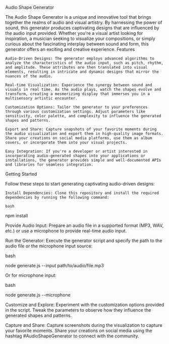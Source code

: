 Audio Shape Generator

The Audio Shape Generator is a unique and innovative tool that brings together the realms of audio and visual artistry. By harnessing the power of sound, this generator produces captivating designs that are influenced by the audio input provided. Whether you're a visual artist looking for inspiration, a musician seeking to visualize your compositions, or simply curious about the fascinating interplay between sound and form, this generator offers an exciting and creative experience.
Features

    Audio-Driven Designs: The generator employs advanced algorithms to analyze the characteristics of the audio input, such as pitch, rhythm, and amplitude. These attributes are then translated into visual elements, resulting in intricate and dynamic designs that mirror the nuances of the audio.

    Real-time Visualization: Experience the synergy between sound and visuals in real time. As the audio plays, watch the shapes evolve and transform, creating a mesmerizing display that immerses you in a multisensory artistic encounter.

    Customization Options: Tailor the generator to your preferences through various customization settings. Adjust parameters like sensitivity, color palette, and complexity to influence the generated shapes and patterns.

    Export and Share: Capture snapshots of your favorite moments during the audio visualization and export them in high-quality image formats. Share your creations on social media platforms, use them as album covers, or incorporate them into your visual projects.

    Easy Integration: If you're a developer or artist interested in incorporating audio-generated shapes into your applications or installations, the generator provides simple and well-documented APIs and libraries for seamless integration.

Getting Started

Follow these steps to start generating captivating audio-driven designs:

    Install Dependencies: Clone this repository and install the required dependencies by running the following command:

    bash

npm install

Provide Audio Input: Prepare an audio file in a supported format (MP3, WAV, etc.) or use a microphone to provide real-time audio input.

Run the Generator: Execute the generator script and specify the path to the audio file or the microphone input source:

bash

node generate.js --input path/to/audio/file.mp3

Or for microphone input:

bash

node generate.js --microphone

Customize and Explore: Experiment with the customization options provided in the script. Tweak the parameters to observe how they influence the generated shapes and patterns.

Capture and Share: Capture screenshots during the visualization to capture your favorite moments. Share your creations on social media using the hashtag #AudioShapeGenerator to connect with the community.
